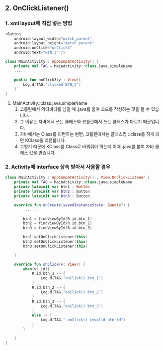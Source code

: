 ## 2. OnClickListener()
### 1. xml layout에 직접 넣는 방법

```kotlin
<Button
    android:layout_width="match_parent"
    android:layout_height="match_parent"
    android:onClick="onClick3"
    android:text="BTN 3" />
```

```kotlin
class MainActivity : AppCompatActivity() {
    private val TAG = MainActivity::class.java.simpleName
    .....

    public fun onClick3(v : View){
        Log.d(TAG,"clicked BTN_3")
    }
}
```

1. MainActivity::class.java.simpleName
    1. 코틀린에서 액티비티를 넘길 때 .java를 붙여 코드를 작성하는 것을 볼 수 있습니다.
    2. 그 이유는 자바에서 쓰는 클래스와 코틀린에서 쓰는 클래스가 다르기 때문입니다.
    3. 자바에서는 Class를 리턴하는 반면, 코틀린에서는 클래스명 ::class를 하게 되면 KClass를 리턴합니다.
    4. 그렇기 때문에 KClass를 Class로 바꿔줘야 하는데 이때 .java를 붙여 자바 클래스 값을 받습니다.

### 2. Activity에 interface 상속 받아서 사용할 경우

```kotlin
class MainActivity : AppCompatActivity() , View.OnClickListener {
    private val TAG = MainActivity::class.java.simpleName
    private lateinit var btn1 : Button
    private lateinit var btn2 : Button
    private lateinit var btn3 : Button

    override fun onCreate(savedInstanceState: Bundle?) {
        ......

        btn1 = findViewById(R.id.btn_1)
        btn2 = findViewById(R.id.btn_2)
        btn3 = findViewById(R.id.btn_3)

        btn1.setOnClickListener(this)
        btn2.setOnClickListener(this)
        btn3.setOnClickListener(this)

    }

    override fun onClick(v: View?) {
        when(v?.id){
            R.id.btn_1 -> {
                Log.d(TAG,"onClick() btn_1")
            }
            R.id.btn_2 -> {
                Log.d(TAG,"onClick() btn_2")
            }
            R.id.btn_3 -> {
                Log.d(TAG,"onClick() btn_3")
            }
            else -> {
                Log.d(TAG," onClick() invalid btn id")
            }
        }

    }
}
```

